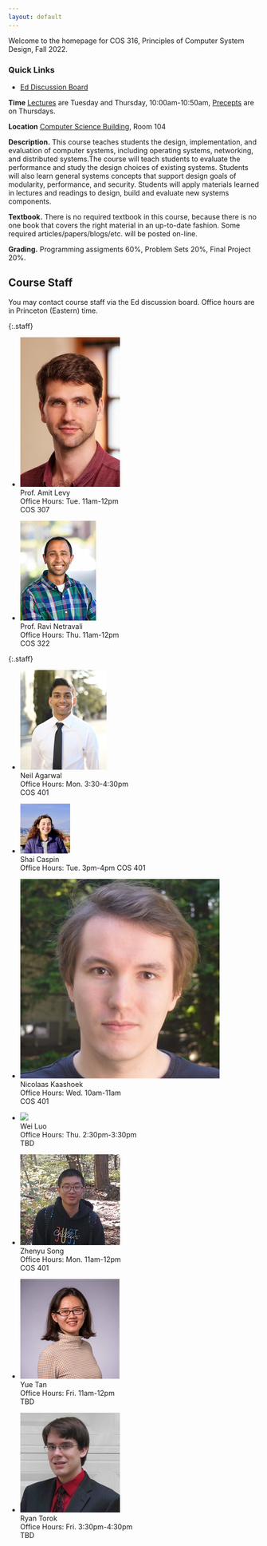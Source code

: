 ```yaml
---
layout: default
---
```


Welcome to the homepage for COS 316, Principles of Computer System
Design, Fall 2022.

### Quick Links

  * [Ed Discussion Board](https://edstem.org/us/courses/23475)

**Time** [Lectures](lectures) are Tuesday and Thursday, 10:00am-10:50am, [Precepts](precepts) are on Thursdays.

**Location** [Computer Science Building](https://api.princeton.edu/campus-map/link?id=0167), Room 104

**Description.** This course teaches students the design,
implementation, and evaluation of computer systems, including operating
systems, networking, and distributed systems.The course will teach
students to evaluate the performance and study the design choices of
existing systems. Students will also learn general systems concepts that
support design goals of modularity, performance, and security. Students
will apply materials learned in lectures and readings to design, build
and evaluate new systems components.

**Textbook.** There is no required textbook in this course, because
there is no one book that covers the right material in an up-to-date
fashion. Some required articles/papers/blogs/etc. will be posted
on-line.

**Grading.** Programming assigments 60%, Problem Sets 20%, Final Project 20%.

## Course Staff

You may contact course staff via the Ed discussion board. Office hours are in
Princeton (Eastern) time.

{:.staff}
* ![](images/staff/amit-levy.jpg)\
Prof. Amit Levy\
Office Hours:
Tue. 11am-12pm\
COS 307

* ![](images/staff/ravi-netravali.jpg)\
Prof. Ravi Netravali\
Office Hours:
Thu. 11am-12pm\
COS 322


{:.staff}

* ![](images/staff/neil-agarwal.jpg)\
Neil Agarwal\
Office Hours:
Mon. 3:30-4:30pm\
COS 401

* ![](images/staff/shai.jpg)\
Shai Caspin\
Office Hours:
Tue. 3pm-4pm
COS 401

* ![](images/staff/nick-kaashoek.jpg)\
Nicolaas Kaashoek\
Office Hours:
Wed. 10am-11am\
COS 401

* ![](images/staff/wei-luo.jpg)\
Wei Luo\
Office Hours:
Thu. 2:30pm-3:30pm\
TBD

* ![](images/staff/zhenyu-song.jpg)\
Zhenyu Song\
Office Hours:
Mon. 11am-12pm\
COS 401


* ![](images/staff/yue-tan.jpg)\
Yue Tan\
Office Hours:
Fri. 11am-12pm\
TBD

* ![](images/staff/ryan-torok.jpg)\
Ryan Torok\
Office Hours:
Fri. 3:30pm-4:30pm\
TBD
